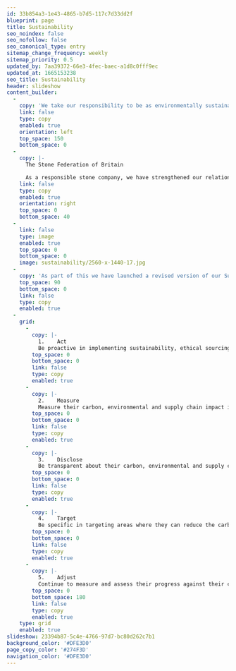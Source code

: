 ```yaml
---
id: 33b854a3-1e43-4865-b7d5-117c7d33dd2f
blueprint: page
title: Sustainability
seo_noindex: false
seo_nofollow: false
seo_canonical_type: entry
sitemap_change_frequency: weekly
sitemap_priority: 0.5
updated_by: 7aa39372-66e3-4fec-baec-a1d8c0fff9ec
updated_at: 1665153238
seo_title: Sustainability
header: slideshow
content_builder:
  -
    copy: 'We take our responsibility to be as environmentally sustainable as possible very seriously and even though Stone is already ahead of almost all building materials in its green credentials, this doesn’t mean we shouldn’t try to continue to innovate and drive the environmental costs of using stone ever downwards. Our message is clear: Stone is environmentally the right choice and will continue to be so.'
    link: false
    type: copy
    enabled: true
    orientation: left
    top_space: 150
    bottom_space: 0
  -
    copy: |-
      The Stone Federation of Britain

      As a responsible stone company, we have strengthened our relationship with the British Stone Federation and fully support the Stone Federation Sustainability Statement. The Stone Federation is passionate about the natural stone industry playing its part in delivering a more carbon and environmentally responsible built environment and ensuring an ethical and responsible supply chain.
    link: false
    type: copy
    enabled: true
    orientation: right
    top_space: 0
    bottom_space: 40
  -
    link: false
    type: image
    enabled: true
    top_space: 0
    bottom_space: 0
    image: sustainability/2560-x-1440-17.jpg
  -
    copy: 'As part of this we have launched a revised version of our Sustainability Statement which all members are asked to sign up to. Stone Federation members are encouraged to:'
    top_space: 90
    bottom_space: 0
    link: false
    type: copy
    enabled: true
  -
    grid:
      -
        copy: |-
          1.	Act 
          Be proactive in implementing sustainability, ethical sourcing, environmental and carbon reduction policies within their business.
        top_space: 0
        bottom_space: 0
        link: false
        type: copy
        enabled: true
      -
        copy: |-
          2.	Measure 
          Measure their carbon, environmental and supply chain impact including business operations, material extraction and production.
        top_space: 0
        bottom_space: 0
        link: false
        type: copy
        enabled: true
      -
        copy: |-
          3.	Disclose 
          Be transparent about their carbon, environmental and supply chain impact and the ways in which they are working to reduce this and ensure that the information is accessible to clients
        top_space: 0
        bottom_space: 0
        link: false
        type: copy
        enabled: true
      -
        copy: |-
          4.	Target
          Be specific in targeting areas where they can reduce the carbon and environmental impacts of their business. These target areas should be at least in line with the Government’s own Net Zero Carbon targets for the construction industry (78% reduction in emissions by 2038, 100% reduction in emissions by 2050).
        top_space: 0
        bottom_space: 0
        link: false
        type: copy
        enabled: true
      -
        copy: |-
          5.	Adjust 
          Continue to measure and assess their progress against their carbon, environmental and supply chain goals and adjust practices where necessary.
        top_space: 0
        bottom_space: 180
        link: false
        type: copy
        enabled: true
    type: grid
    enabled: true
slideshow: 23394b87-5c4e-4766-97d7-bc80d262c7b1
background_color: '#DFE3D0'
page_copy_color: '#274F3D'
navigation_color: '#DFE3D0'
---
```

